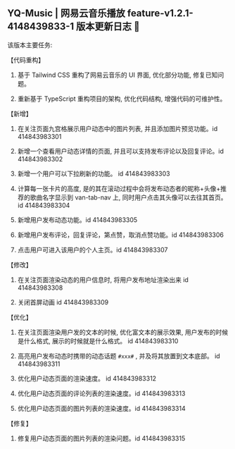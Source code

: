 <!--
 * @Author: ZRMYDYCG
 * @Date: 2024-10
 * @LastEditors: ZRMYDYCG
 * @LastEditTime: 2024-10
 * @Description:
-->

## YQ-Music | 网易云音乐播放 feature-v1.2.1-4148439833-1 版本更新日志 🎈

该版本主要任务:

【代码重构】

1. 基于 Tailwind CSS 重构了网易云音乐的 UI 界面, 优化部分功能, 修复已知问题。

2. 重新基于 TypeScript 重构项目的架构, 优化代码结构, 增强代码的可维护性。

【新增】

1. 在关注页面九宫格展示用户动态中的图片列表, 并且添加图片预览功能。id 414843983301

2. 新增一个查看用户动态详情的页面, 并且可以支持发布评论以及回复评论。id 414843983302

3. 新增一个用户可以下拉刷新的功能。 id 414843983303

4. 计算每一张卡片的高度, 是的其在滚动过程中会将发布动态者的昵称+头像+推荐的歌曲名字显示到 van-tab-nav 上, 同时用户点击其头像可以去往其首页。 id 414843983304

5. 新增用户发布动态功能。id 414843983305

6. 新增用户发布评论，回复评论，第点赞，取消点赞功能。id 414843983306

7. 点击用户可进入该用户的个人主页。id 414843983307

【修改】

1. 在关注页面渲染动态的用户信息时, 将用户发布地址渲染出来 id 414843983308

2. 关闭首屏动画 id 414843983309

【优化】

1. 在关注页面渲染用户发的文本的时候, 优化富文本的展示效果, 用户发布的时候是什么格式, 展示的时候就是什么格式。 id 414843983310

2. 高亮用户发布动态时携带的动态话题 `#xxx#` , 并及将其放置到文本底部。 id 414843983311

3. 优化用户动态页面的渲染速度。 id 414843983312

4. 优化用户动态页面的评论列表的渲染速度。id 414843983313

5. 优化用户动态页面的图片列表的渲染速度。id 414843983314

【修复】

1. 修复用户动态页面的图片列表的渲染问题。id 414843983315
